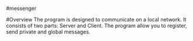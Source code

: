 #messenger

#Overview
The program is designed to communicate on a local network. It consists of two parts: Server and Client. The program allow you to register, send private and global messages.
